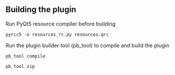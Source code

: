 ## Building the plugin

Run PyQt5 resource compiler before building
```
pyrcc5 -o resources_rc.py resources.qrc
```

Run the plugin builder tool (pb_tool) to compile and build the plugin
```
pb_tool compile

pb_tool zip
```
